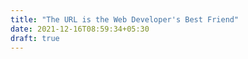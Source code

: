 ```yaml
---
title: "The URL is the Web Developer's Best Friend"
date: 2021-12-16T08:59:34+05:30
draft: true
---
```

